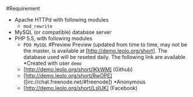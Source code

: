 #Requirement
* Apache HTTPd with following modules
  * `mod_rewrite`
* MySQL (or compatible) database server
* PHP 5.5, with following modules
  * `PDO MySQL`
#Preview
Preview (updated from time to time, may not be the master, is available at [http://demo.leolo.org/short]. The database used will be reseted daily. The following link are available
*Created with user `demo`
  * [http://demo.leolo.org/short/IKkWM] (Github)
  * [http://demo.leolo.org/short/RwOPE] ([irc://chat.freenode.net/#freenode])
*Anonymous
  * [http://demo.leolo.org/short/LsIUK] (Facebook)
